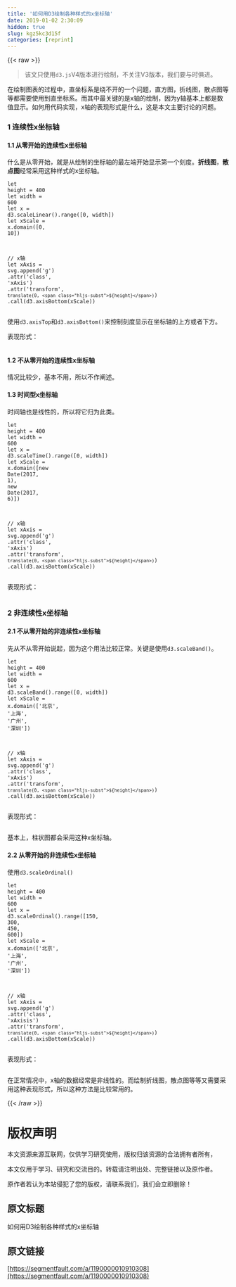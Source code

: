 ```yaml
---
title: '如何用D3绘制各种样式的x坐标轴' 
date: 2019-01-02 2:30:09
hidden: true
slug: kgz5kc3d15f
categories: [reprint]
---
```


{{< raw >}}

                    
<blockquote><p>该文只使用<code>d3.js</code>V4版本进行绘制，不关注V3版本，我们要与时俱进。</p></blockquote>
<p>在绘制图表的过程中，直坐标系是绕不开的一个问题，直方图，折线图，散点图等等都需要使用到直坐标系。而其中最关键的是x轴的绘制，因为y轴基本上都是数值显示。如何用代码实现，x轴的表现形式是什么，这是本文主要讨论的问题。</p>
<h3 id="articleHeader0">1 连续性x坐标轴</h3>
<h4>1.1 从零开始的连续性x坐标轴</h4>
<p>什么是从零开始，就是从绘制的坐标轴的最左端开始显示第一个刻度。<strong>折线图</strong>，<strong>散点图</strong>经常采用这种样式的x坐标轴。</p>
<div class="widget-codetool" style="display:none;">
      <div class="widget-codetool--inner">
      <span class="selectCode code-tool" data-toggle="tooltip" data-placement="top" title="" data-original-title="全选"></span>
      <span type="button" class="copyCode code-tool" data-toggle="tooltip" data-placement="top" data-clipboard-text="let height = 400
let width = 600
let x = d3.scaleLinear().range([0, width])
let xScale = x.domain([0, 10])

// x轴
let xAxis = svg.append('g')
               .attr('class', 'xAxis')
               .attr('transform', `translate(0, ${height})`)
               .call(d3.axisBottom(xScale))" title="" data-original-title="复制"></span>
      <span type="button" class="saveToNote code-tool" data-toggle="tooltip" data-placement="top" title="" data-original-title="放进笔记"></span>
      </div>
      </div><pre class="javascript hljs"><code class="js"><span class="hljs-keyword">let</span> height = <span class="hljs-number">400</span>
<span class="hljs-keyword">let</span> width = <span class="hljs-number">600</span>
<span class="hljs-keyword">let</span> x = d3.scaleLinear().range([<span class="hljs-number">0</span>, width])
<span class="hljs-keyword">let</span> xScale = x.domain([<span class="hljs-number">0</span>, <span class="hljs-number">10</span>])

<span class="hljs-comment">// x轴</span>
<span class="hljs-keyword">let</span> xAxis = svg.append(<span class="hljs-string">'g'</span>)
               .attr(<span class="hljs-string">'class'</span>, <span class="hljs-string">'xAxis'</span>)
               .attr(<span class="hljs-string">'transform'</span>, <span class="hljs-string">`translate(0, <span class="hljs-subst">${height}</span>)`</span>)
               .call(d3.axisBottom(xScale))</code></pre>
<p>使用<code>d3.axisTop</code>和<code>d3.axisBottom()</code>来控制刻度显示在坐标轴的上方或者下方。</p>
<p>表现形式：</p>
<p><span class="img-wrap"><img data-src="/img/remote/1460000010910311" src="https://static.alili.tech/img/remote/1460000010910311" alt="" title="" style="cursor: pointer;"></span></p>
<h4>1.2 不从零开始的连续性x坐标轴</h4>
<p>情况比较少，基本不用，所以不作阐述。</p>
<h4>1.3 时间型x坐标轴</h4>
<p>时间轴也是线性的，所以将它归为此类。</p>
<div class="widget-codetool" style="display:none;">
      <div class="widget-codetool--inner">
      <span class="selectCode code-tool" data-toggle="tooltip" data-placement="top" title="" data-original-title="全选"></span>
      <span type="button" class="copyCode code-tool" data-toggle="tooltip" data-placement="top" data-clipboard-text="let height = 400
let width = 600
let x = d3.scaleTime().range([0, width])
let xScale = x.domain([new Date(2017, 1), new Date(2017, 6)])

// x轴
let xAxis = svg.append('g')
               .attr('class', 'xAxis')
               .attr('transform', `translate(0, ${height})`)
               .call(d3.axisBottom(xScale))" title="" data-original-title="复制"></span>
      <span type="button" class="saveToNote code-tool" data-toggle="tooltip" data-placement="top" title="" data-original-title="放进笔记"></span>
      </div>
      </div><pre class="javascript hljs"><code class="js"><span class="hljs-keyword">let</span> height = <span class="hljs-number">400</span>
<span class="hljs-keyword">let</span> width = <span class="hljs-number">600</span>
<span class="hljs-keyword">let</span> x = d3.scaleTime().range([<span class="hljs-number">0</span>, width])
<span class="hljs-keyword">let</span> xScale = x.domain([<span class="hljs-keyword">new</span> <span class="hljs-built_in">Date</span>(<span class="hljs-number">2017</span>, <span class="hljs-number">1</span>), <span class="hljs-keyword">new</span> <span class="hljs-built_in">Date</span>(<span class="hljs-number">2017</span>, <span class="hljs-number">6</span>)])

<span class="hljs-comment">// x轴</span>
<span class="hljs-keyword">let</span> xAxis = svg.append(<span class="hljs-string">'g'</span>)
               .attr(<span class="hljs-string">'class'</span>, <span class="hljs-string">'xAxis'</span>)
               .attr(<span class="hljs-string">'transform'</span>, <span class="hljs-string">`translate(0, <span class="hljs-subst">${height}</span>)`</span>)
               .call(d3.axisBottom(xScale))</code></pre>
<p>表现形式：</p>
<p><span class="img-wrap"><img data-src="/img/remote/1460000010910312" src="https://static.alili.tech/img/remote/1460000010910312" alt="" title="" style="cursor: pointer; display: inline;"></span></p>
<h3 id="articleHeader1">2 非连续性x坐标轴</h3>
<h4>2.1 不从零开始的非连续性x坐标轴</h4>
<p>先从不从零开始说起，因为这个用法比较正常。关键是使用<code>d3.scaleBand()</code>。</p>
<div class="widget-codetool" style="display:none;">
      <div class="widget-codetool--inner">
      <span class="selectCode code-tool" data-toggle="tooltip" data-placement="top" title="" data-original-title="全选"></span>
      <span type="button" class="copyCode code-tool" data-toggle="tooltip" data-placement="top" data-clipboard-text="let height = 400
let width = 600
let x = d3.scaleBand().range([0, width])
let xScale = x.domain(['北京', '上海', '广州', '深圳'])

// x轴
let xAxis = svg.append('g')
               .attr('class', 'xAxis')
               .attr('transform', `translate(0, ${height})`)
               .call(d3.axisBottom(xScale))" title="" data-original-title="复制"></span>
      <span type="button" class="saveToNote code-tool" data-toggle="tooltip" data-placement="top" title="" data-original-title="放进笔记"></span>
      </div>
      </div><pre class="javascript hljs"><code class="js"><span class="hljs-keyword">let</span> height = <span class="hljs-number">400</span>
<span class="hljs-keyword">let</span> width = <span class="hljs-number">600</span>
<span class="hljs-keyword">let</span> x = d3.scaleBand().range([<span class="hljs-number">0</span>, width])
<span class="hljs-keyword">let</span> xScale = x.domain([<span class="hljs-string">'北京'</span>, <span class="hljs-string">'上海'</span>, <span class="hljs-string">'广州'</span>, <span class="hljs-string">'深圳'</span>])

<span class="hljs-comment">// x轴</span>
<span class="hljs-keyword">let</span> xAxis = svg.append(<span class="hljs-string">'g'</span>)
               .attr(<span class="hljs-string">'class'</span>, <span class="hljs-string">'xAxis'</span>)
               .attr(<span class="hljs-string">'transform'</span>, <span class="hljs-string">`translate(0, <span class="hljs-subst">${height}</span>)`</span>)
               .call(d3.axisBottom(xScale))</code></pre>
<p>表现形式：</p>
<p><span class="img-wrap"><img data-src="/img/remote/1460000010910313" src="https://static.alili.tech/img/remote/1460000010910313" alt="" title="" style="cursor: pointer; display: inline;"></span></p>
<p>基本上，柱状图都会采用这种x坐标轴。</p>
<h4>2.2 从零开始的非连续性x坐标轴</h4>
<p>使用<code>d3.scaleOrdinal()</code></p>
<div class="widget-codetool" style="display:none;">
      <div class="widget-codetool--inner">
      <span class="selectCode code-tool" data-toggle="tooltip" data-placement="top" title="" data-original-title="全选"></span>
      <span type="button" class="copyCode code-tool" data-toggle="tooltip" data-placement="top" data-clipboard-text="let height = 400
let width = 600
let x = d3.scaleOrdinal().range([150, 300, 450, 600])
let xScale = x.domain(['北京', '上海', '广州', '深圳'])

// x轴
let xAxis = svg.append('g')
               .attr('class', 'xAxisis')
               .attr('transform', `translate(0, ${height})`)
               .call(d3.axisBottom(xScale))" title="" data-original-title="复制"></span>
      <span type="button" class="saveToNote code-tool" data-toggle="tooltip" data-placement="top" title="" data-original-title="放进笔记"></span>
      </div>
      </div><pre class="javascript hljs"><code class="js"><span class="hljs-keyword">let</span> height = <span class="hljs-number">400</span>
<span class="hljs-keyword">let</span> width = <span class="hljs-number">600</span>
<span class="hljs-keyword">let</span> x = d3.scaleOrdinal().range([<span class="hljs-number">150</span>, <span class="hljs-number">300</span>, <span class="hljs-number">450</span>, <span class="hljs-number">600</span>])
<span class="hljs-keyword">let</span> xScale = x.domain([<span class="hljs-string">'北京'</span>, <span class="hljs-string">'上海'</span>, <span class="hljs-string">'广州'</span>, <span class="hljs-string">'深圳'</span>])

<span class="hljs-comment">// x轴</span>
<span class="hljs-keyword">let</span> xAxis = svg.append(<span class="hljs-string">'g'</span>)
               .attr(<span class="hljs-string">'class'</span>, <span class="hljs-string">'xAxisis'</span>)
               .attr(<span class="hljs-string">'transform'</span>, <span class="hljs-string">`translate(0, <span class="hljs-subst">${height}</span>)`</span>)
               .call(d3.axisBottom(xScale))</code></pre>
<p>表现形式：</p>
<p><span class="img-wrap"><img data-src="/img/remote/1460000010910314" src="https://static.alili.tech/img/remote/1460000010910314" alt="" title="" style="cursor: pointer; display: inline;"></span></p>
<p>在正常情况中，x轴的数据经常是非线性的。而绘制折线图，散点图等等又需要采用这种表现形式，所以这种方法是比较常用的。</p>

                
{{< /raw >}}

# 版权声明
本文资源来源互联网，仅供学习研究使用，版权归该资源的合法拥有者所有，

本文仅用于学习、研究和交流目的。转载请注明出处、完整链接以及原作者。

原作者若认为本站侵犯了您的版权，请联系我们，我们会立即删除！

## 原文标题
如何用D3绘制各种样式的x坐标轴

## 原文链接
[https://segmentfault.com/a/1190000010910308](https://segmentfault.com/a/1190000010910308)

